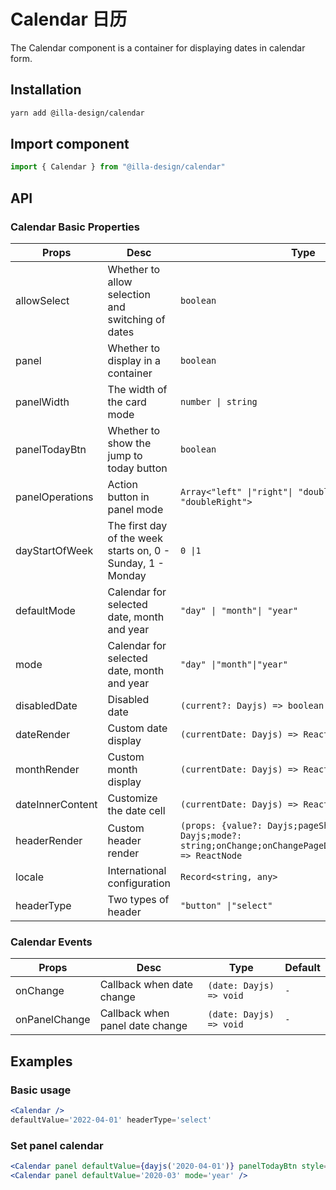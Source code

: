 # Calendar 日历

The Calendar component is a container for displaying dates in calendar form.

## Installation

```bash
yarn add @illa-design/calendar
```

## Import component

```jsx
import { Calendar } from "@illa-design/calendar"
```

## API

### Calendar Basic Properties

| Props            | Desc                                                        | Type                                                         | Default    |
| ---------------- | ----------------------------------------------------------- | ------------------------------------------------------------ | ---------- |
| allowSelect      | Whether to allow selection and switching of dates           | `boolean `                                                   | `-`        |
| panel            | Whether to display in a container                           | `boolean `                                                   | `-`        |
| panelWidth       | The width of the card mode                                  | `number \| string`                                           | `265`      |
| panelTodayBtn    | Whether to show the jump to today button                    | `boolean `                                                   | `-`        |
| panelOperations  | Action button in panel mode                                 | `Array<"left" \|"right"\| "doubleLeft" \| "doubleRight"> `   | `-`        |
| dayStartOfWeek   | The first day of the week starts on, 0 - Sunday, 1 - Monday | `0 \|1`                                                      | `0`        |
| defaultMode      | Calendar for selected date, month and year                  | `"day" \| "month"\| "year"`                                  | `month`    |
| mode             | Calendar for selected date, month and year                  | `"day" \|"month"\|"year"`                                    | `-`        |
| disabledDate     | Disabled date                                               | `(current?: Dayjs) => boolean`                               | `-`        |
| dateRender       | Custom date display                                         | `(currentDate: Dayjs) => ReactNode`                          | `-`        |
| monthRender      | Custom month display                                        | `(currentDate: Dayjs) => ReactNode`                          | `-`        |
| dateInnerContent | Customize the date cell                                     | `(currentDate: Dayjs) => ReactNode`                          | `-`        |
| headerRender     | Custom header render                                        | `(props: {value?: Dayjs;pageShowDate?: Dayjs;mode?: string;onChange;onChangePageDate;onChangeMode;}) => ReactNode` | `-`        |
| locale           | International configuration                                 | `Record<string, any>`                                        | `-`        |
| headerType       | Two types of header                                         | `"button" \|"select"`                                        | `"button"` |

### Calendar Events

| Props         | Desc                            | Type                    | Default |
| ------------- | ------------------------------- | ----------------------- | ------- |
| onChange      | Callback when date change       | `(date: Dayjs) => void` | `-`     |
| onPanelChange | Callback when panel date change | `(date: Dayjs) => void` | `-`     |

## Examples

### Basic usage

```jsx
<Calendar />
defaultValue='2022-04-01' headerType='select'
```

### Set panel calendar

```jsx
<Calendar panel defaultValue={dayjs('2020-04-01')} panelTodayBtn style={{ marginRight: 50 }} />
<Calendar panel defaultValue='2020-03' mode='year' />
```
